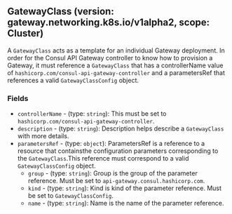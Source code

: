 
## GatewayClass (version: gateway.networking.k8s.io/v1alpha2, scope: Cluster)

A `GatewayClass` acts as a template for an individual Gateway deployment. In order
for the Consul API Gateway controller to know how to provision a Gateway, it must
reference a `GatewayClass` that has a controllerName value of `hashicorp.com/consul-api-gateway-controller`
and a parametersRef that references a valid `GatewayClassConfig` object.


### Fields
- `controllerName` - (type: `string`): This must be set to `hashicorp.com/consul-api-gateway-controller`.
- `description` - (type: `string`): Description helps describe a `GatewayClass` with more details.
- `parametersRef` - (type: `object`): ParametersRef is a reference to a resource that containsthe configuration parameters corresponding to the `GatewayClass`.This reference must correspond to a valid `GatewayClassConfig` object.
	- `group` - (type: `string`): Group is the group of the parameter reference. Must be set to `api-gateway.consul.hashicorp.com`.
	- `kind` - (type: `string`): Kind is kind of the parameter reference. Must be set to `GatewayClassConfig`.
	- `name` - (type: `string`): Name is the name of the parameter reference.